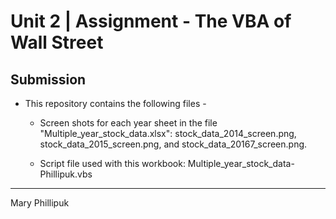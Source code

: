# Unit 2 | Assignment - The VBA of Wall Street

## Submission

* This repository contains the following files -

  * Screen shots for each year sheet in the file "Multiple_year_stock_data.xlsx": stock_data_2014_screen.png, stock_data_2015_screen.png, and stock_data_20167_screen.png.

  * Script file used with this workbook: Multiple_year_stock_data-Phillipuk.vbs


- - -

Mary Phillipuk